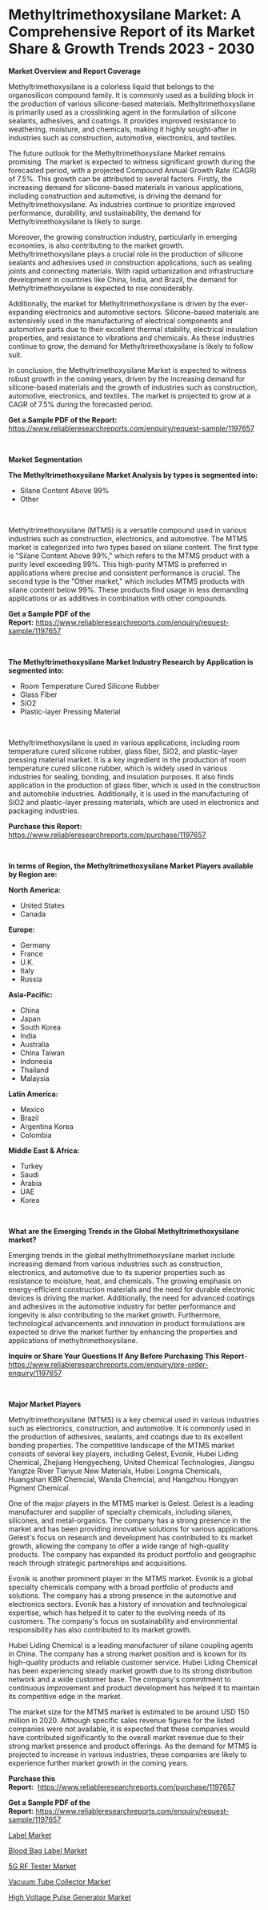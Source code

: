 <p><h1>Methyltrimethoxysilane Market: A Comprehensive Report of its Market Share & Growth Trends 2023 - 2030</h1></p><p><strong>Market Overview and Report Coverage</strong></p>
<p><p>Methyltrimethoxysilane is a colorless liquid that belongs to the organosilicon compound family. It is commonly used as a building block in the production of various silicone-based materials. Methyltrimethoxysilane is primarily used as a crosslinking agent in the formulation of silicone sealants, adhesives, and coatings. It provides improved resistance to weathering, moisture, and chemicals, making it highly sought-after in industries such as construction, automotive, electronics, and textiles.</p><p>The future outlook for the Methyltrimethoxysilane Market remains promising. The market is expected to witness significant growth during the forecasted period, with a projected Compound Annual Growth Rate (CAGR) of 7.5%. This growth can be attributed to several factors. Firstly, the increasing demand for silicone-based materials in various applications, including construction and automotive, is driving the demand for Methyltrimethoxysilane. As industries continue to prioritize improved performance, durability, and sustainability, the demand for Methyltrimethoxysilane is likely to surge.</p><p>Moreover, the growing construction industry, particularly in emerging economies, is also contributing to the market growth. Methyltrimethoxysilane plays a crucial role in the production of silicone sealants and adhesives used in construction applications, such as sealing joints and connecting materials. With rapid urbanization and infrastructure development in countries like China, India, and Brazil, the demand for Methyltrimethoxysilane is expected to rise considerably.</p><p>Additionally, the market for Methyltrimethoxysilane is driven by the ever-expanding electronics and automotive sectors. Silicone-based materials are extensively used in the manufacturing of electrical components and automotive parts due to their excellent thermal stability, electrical insulation properties, and resistance to vibrations and chemicals. As these industries continue to grow, the demand for Methyltrimethoxysilane is likely to follow suit.</p><p>In conclusion, the Methyltrimethoxysilane Market is expected to witness robust growth in the coming years, driven by the increasing demand for silicone-based materials and the growth of industries such as construction, automotive, electronics, and textiles. The market is projected to grow at a CAGR of 7.5% during the forecasted period.</p></p>
<p><strong>Get a Sample PDF of the Report:</strong> <a href="https://www.reliableresearchreports.com/enquiry/request-sample/1197657">https://www.reliableresearchreports.com/enquiry/request-sample/1197657</a></p>
<p>&nbsp;</p>
<p><strong>Market Segmentation</strong></p>
<p><strong>The Methyltrimethoxysilane Market Analysis by types is segmented into:</strong></p>
<p><ul><li>Silane Content Above 99%</li><li>Other</li></ul></p>
<p>&nbsp;</p>
<p><p>Methyltrimethoxysilane (MTMS) is a versatile compound used in various industries such as construction, electronics, and automotive. The MTMS market is categorized into two types based on silane content. The first type is "Silane Content Above 99%," which refers to the MTMS product with a purity level exceeding 99%. This high-purity MTMS is preferred in applications where precise and consistent performance is crucial. The second type is the "Other market," which includes MTMS products with silane content below 99%. These products find usage in less demanding applications or as additives in combination with other compounds.</p></p>
<p><strong>Get a Sample PDF of the Report:</strong>&nbsp;<a href="https://www.reliableresearchreports.com/enquiry/request-sample/1197657">https://www.reliableresearchreports.com/enquiry/request-sample/1197657</a></p>
<p>&nbsp;</p>
<p><strong>The Methyltrimethoxysilane Market Industry Research by Application is segmented into:</strong></p>
<p><ul><li>Room Temperature Cured Silicone Rubber</li><li>Glass Fiber</li><li>SiO2</li><li>Plastic-layer Pressing Material</li></ul></p>
<p>&nbsp;</p>
<p><p>Methyltrimethoxysilane is used in various applications, including room temperature cured silicone rubber, glass fiber, SiO2, and plastic-layer pressing material market. It is a key ingredient in the production of room temperature cured silicone rubber, which is widely used in various industries for sealing, bonding, and insulation purposes. It also finds application in the production of glass fiber, which is used in the construction and automobile industries. Additionally, it is used in the manufacturing of SiO2 and plastic-layer pressing materials, which are used in electronics and packaging industries.</p></p>
<p><strong>Purchase this Report:</strong>&nbsp; <a href="https://www.reliableresearchreports.com/purchase/1197657">https://www.reliableresearchreports.com/purchase/1197657</a></p>
<p>&nbsp;</p>
<p><strong>In terms of Region, the Methyltrimethoxysilane Market Players available by Region are:</strong></p>
<p>
    <p> <strong> North America: </strong>
        <ul>
            <li>United States</li>
            <li>Canada</li>
        </ul>
        </p> 
    <p> <strong> Europe: </strong>
        <ul>
            <li>Germany</li>
            <li>France</li>
            <li>U.K.</li>
            <li>Italy</li>
            <li>Russia</li>
        </ul>
        </p> 
    <p> <strong> Asia-Pacific: </strong>
        <ul>
            <li>China</li>
            <li>Japan</li>
            <li>South Korea</li>
            <li>India</li>
            <li>Australia</li>
            <li>China Taiwan</li>
            <li>Indonesia</li>
            <li>Thailand</li>
            <li>Malaysia</li>
        </ul>
        </p> 
    <p> <strong> Latin America: </strong>
        <ul>
            <li>Mexico</li>
            <li>Brazil</li>
            <li>Argentina Korea</li>
            <li>Colombia</li>
        </ul>
        </p> 
    <p> <strong> Middle East & Africa: </strong>
        <ul>
            <li>Turkey</li>
            <li>Saudi</li>
            <li>Arabia</li>
            <li>UAE</li>
            <li>Korea</li>
        </ul>
    </p>
    </p>
<p>&nbsp;</p>
<p><strong>What are the Emerging Trends in the Global Methyltrimethoxysilane market?</strong></p>
<p><p>Emerging trends in the global methyltrimethoxysilane market include increasing demand from various industries such as construction, electronics, and automotive due to its superior properties such as resistance to moisture, heat, and chemicals. The growing emphasis on energy-efficient construction materials and the need for durable electronic devices is driving the market. Additionally, the need for advanced coatings and adhesives in the automotive industry for better performance and longevity is also contributing to the market growth. Furthermore, technological advancements and innovation in product formulations are expected to drive the market further by enhancing the properties and applications of methyltrimethoxysilane.</p></p>
<p><strong>Inquire or Share Your Questions If Any Before Purchasing This Report</strong>- <a href="https://www.reliableresearchreports.com/enquiry/pre-order-enquiry/1197657">https://www.reliableresearchreports.com/enquiry/pre-order-enquiry/1197657</a></p>
<p>&nbsp;</p>
<p><strong>Major Market Players</strong></p>
<p><p>Methyltrimethoxysilane (MTMS) is a key chemical used in various industries such as electronics, construction, and automotive. It is commonly used in the production of adhesives, sealants, and coatings due to its excellent bonding properties. The competitive landscape of the MTMS market consists of several key players, including Gelest, Evonik, Hubei Liding Chemical, Zhejiang Hengyecheng, United Chemical Technologies, Jiangsu Yangtze River Tianyue New Materials, Hubei Longma Chemicals, Huangshan KBR Chemcial, Wanda Chemcial, and Hangzhou Hongyan Pigment Chemical.</p><p>One of the major players in the MTMS market is Gelest. Gelest is a leading manufacturer and supplier of specialty chemicals, including silanes, silicones, and metal-organics. The company has a strong presence in the market and has been providing innovative solutions for various applications. Gelest's focus on research and development has contributed to its market growth, allowing the company to offer a wide range of high-quality products. The company has expanded its product portfolio and geographic reach through strategic partnerships and acquisitions.</p><p>Evonik is another prominent player in the MTMS market. Evonik is a global specialty chemicals company with a broad portfolio of products and solutions. The company has a strong presence in the automotive and electronics sectors. Evonik has a history of innovation and technological expertise, which has helped it to cater to the evolving needs of its customers. The company's focus on sustainability and environmental responsibility has also contributed to its market growth.</p><p>Hubei Liding Chemical is a leading manufacturer of silane coupling agents in China. The company has a strong market position and is known for its high-quality products and reliable customer service. Hubei Liding Chemical has been experiencing steady market growth due to its strong distribution network and a wide customer base. The company's commitment to continuous improvement and product development has helped it to maintain its competitive edge in the market.</p><p>The market size for the MTMS market is estimated to be around USD 150 million in 2020. Although specific sales revenue figures for the listed companies were not available, it is expected that these companies would have contributed significantly to the overall market revenue due to their strong market presence and product offerings. As the demand for MTMS is projected to increase in various industries, these companies are likely to experience further market growth in the coming years.</p></p>
<p><strong>Purchase this Report:</strong>&nbsp;&nbsp;<a href="https://www.reliableresearchreports.com/purchase/1197657">https://www.reliableresearchreports.com/purchase/1197657</a></p>
<p></p>
<p><strong>Get a Sample PDF of the Report:</strong>&nbsp;<a href="https://www.reliableresearchreports.com/enquiry/request-sample/1197657">https://www.reliableresearchreports.com/enquiry/request-sample/1197657</a></p>
<p><p><a href="https://github.com/AKSHATREPORTPRIME/Market-Research-Report-List-1/blob/main/label-market.md">Label Market</a></p><p><a href="https://github.com/Chiragrp26/Market-Research-Report-List-1/blob/main/blood-bag-label-market.md">Blood Bag Label Market</a></p><p><a href="https://medium.com/@annaalexander40/5g-rf-tester-market-size-market-outlook-and-market-forecast-2023-to-2030-5d65274f7584">5G RF Tester Market</a></p><p><a href="https://medium.com/@leonorhaley2009/vacuum-tube-collector-market-analysis-its-cagr-market-segmentation-and-global-industry-overview-219de337f53f">Vacuum Tube Collector Market</a></p><p><a href="https://medium.com/@alicehanson1974/high-voltage-pulse-generator-market-analysis-and-sze-forecasted-for-period-from-2023-to-2030-c81681d1e224">High Voltage Pulse Generator Market</a></p></p>